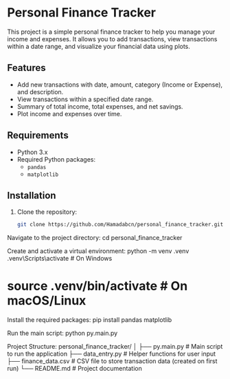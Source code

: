 # Personal Finance Tracker

This project is a simple personal finance tracker to help you manage your income and expenses. It allows you to add transactions, view transactions within a date range, and visualize your financial data using plots.

## Features

- Add new transactions with date, amount, category (Income or Expense), and description.
- View transactions within a specified date range.
- Summary of total income, total expenses, and net savings.
- Plot income and expenses over time.

## Requirements

- Python 3.x
- Required Python packages:
  - `pandas`
  - `matplotlib`

## Installation

1. Clone the repository:

   ```sh
   git clone https://github.com/Hamadabcn/personal_finance_tracker.git
   
Navigate to the project directory:
cd personal_finance_tracker

Create and activate a virtual environment:
python -m venv .venv
.venv\Scripts\activate  # On Windows
# source .venv/bin/activate  # On macOS/Linux


Install the required packages:
pip install pandas matplotlib

Run the main script:
python py.main.py

Project Structure:
personal_finance_tracker/
│
├── py.main.py                  # Main script to run the application
├── data_entry.py               # Helper functions for user input
├── finance_data.csv            # CSV file to store transaction data (created on first run)
└── README.md                   # Project documentation

